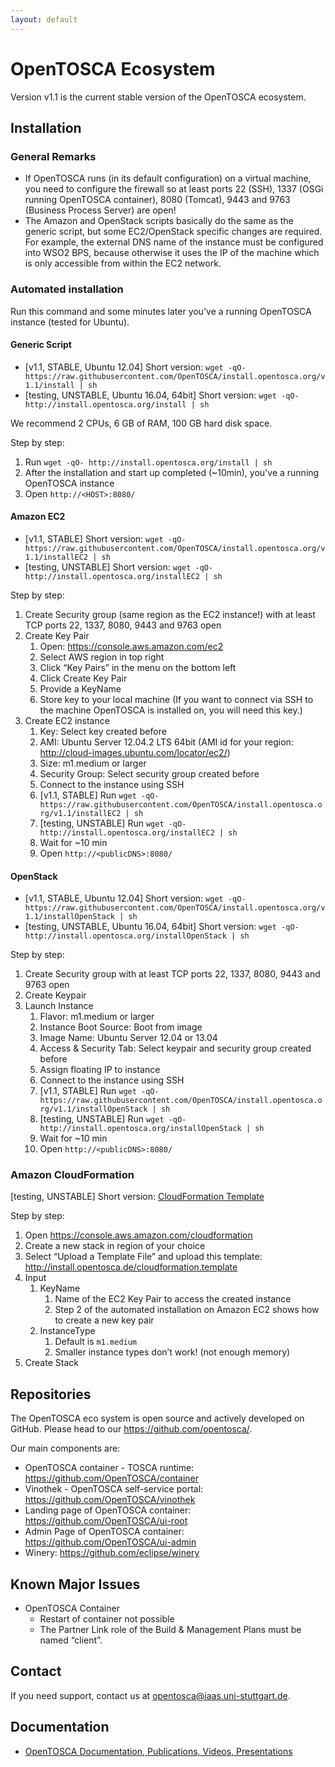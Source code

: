 ```yaml
---
layout: default
---
```


# OpenTOSCA Ecosystem

Version v1.1 is the current stable version of the OpenTOSCA ecosystem.

## Installation


### General Remarks

* If OpenTOSCA runs (in its default configuration) on a virtual machine, you need to configure the firewall so at least ports 22 (SSH), 1337 (OSGi running OpenTOSCA container), 8080 (Tomcat), 9443 and 9763 (Business Process Server) are open!
* The Amazon and OpenStack scripts basically do the same as the generic script, but some EC2/OpenStack specific changes are required.
  For example, the external DNS name of the instance must be configured into WSO2 BPS, because otherwise it uses the IP of the machine which is only accessible from within the EC2 network.


### Automated installation

Run this command and some minutes later you've a running OpenTOSCA instance (tested for Ubuntu).


#### Generic Script

- [v1.1, STABLE, Ubuntu 12.04] Short version: `wget -qO- https://raw.githubusercontent.com/OpenTOSCA/install.opentosca.org/v1.1/install | sh`
- [testing, UNSTABLE, Ubuntu 16.04, 64bit] Short version: `wget -qO- http://install.opentosca.org/install | sh`

We recommend 2 CPUs, 6 GB of RAM, 100 GB hard disk space.

Step by step:

1. Run `wget -qO- http://install.opentosca.org/install | sh`
1. After the installation and start up completed (~10min), you've a running OpenTOSCA instance
1. Open `http://<HOST>:8080/`


#### Amazon EC2

- [v1.1, STABLE] Short version: `wget -qO- https://raw.githubusercontent.com/OpenTOSCA/install.opentosca.org/v1.1/installEC2 | sh`
- [testing, UNSTABLE] Short version: `wget -qO- http://install.opentosca.org/installEC2 | sh`

Step by step:

1. Create Security group (same region as the EC2 instance!) with at least TCP ports 22, 1337, 8080, 9443 and 9763 open
1. Create Key Pair
    1. Open: https://console.aws.amazon.com/ec2
    1. Select AWS region in top right
    1. Click “Key Pairs” in the menu on the bottom left
    1. Click Create Key Pair
    1. Provide a KeyName
    1. Store key to your local machine (If you want to connect via SSH to the machine OpenTOSCA is installed on, you will need this key.)
1. Create EC2 instance
    1. Key: Select key created before
    1. AMI: Ubuntu Server 12.04.2 LTS 64bit (AMI id for your region: http://cloud-images.ubuntu.com/locator/ec2/)
    1. Size: m1.medium or larger
    1. Security Group: Select security group created before
    1. Connect to the instance using SSH
    1. [v1.1, STABLE] Run `wget -qO-  https://raw.githubusercontent.com/OpenTOSCA/install.opentosca.org/v1.1/installEC2 | sh`
	1. [testing, UNSTABLE] Run `wget -qO- http://install.opentosca.org/installEC2 | sh`
    1. Wait for ~10 min
    1. Open `http://<publicDNS>:8080/`


#### OpenStack

- [v1.1, STABLE, Ubuntu 12.04] Short version: `wget -qO- https://raw.githubusercontent.com/OpenTOSCA/install.opentosca.org/v1.1/installOpenStack | sh`
- [testing, UNSTABLE, Ubuntu 16.04, 64bit] Short version: `wget -qO- http://install.opentosca.org/installOpenStack | sh`

Step by step:

1. Create Security group with at least TCP ports 22, 1337, 8080, 9443 and 9763 open
1. Create Keypair
1. Launch Instance
    1. Flavor: m1.medium or larger
    1. Instance Boot Source: Boot from image
    1. Image Name: Ubuntu Server 12.04 or 13.04
    1. Access & Security Tab: Select keypair and security group created before
    1. Assign floating IP to instance
    1. Connect to the instance using SSH
    1. [v1.1, STABLE] Run `wget -qO-  https://raw.githubusercontent.com/OpenTOSCA/install.opentosca.org/v1.1/installOpenStack | sh`
	1. [testing, UNSTABLE] Run `wget -qO- http://install.opentosca.org/installOpenStack | sh`
    1. Wait for ~10 min
    1. Open `http://<publicDNS>:8080/`


### Amazon CloudFormation

[testing, UNSTABLE] Short version: [CloudFormation Template](http://install.opentosca.de/cloudformation.template)

Step by step:

1. Open https://console.aws.amazon.com/cloudformation
1. Create a new stack in region of your choice
1. Select “Upload a Template File” and upload this template: http://install.opentosca.de/cloudformation.template
1. Input
    1. KeyName
        1. Name of the EC2 Key Pair to access the created instance
        1. Step 2 of the automated installation on Amazon EC2 shows how to create a new key pair
    1. InstanceType
        1. Default is `m1.medium`
        1. Smaller instance types don’t work! (not enough memory)
1. Create Stack


## Repositories

The OpenTOSCA eco system is open source and actively developed on GitHub. Please head to our <https://github.com/opentosca/>.

Our main components are:

* OpenTOSCA container - TOSCA runtime: https://github.com/OpenTOSCA/container
* Vinothek - OpenTOSCA self-service portal: https://github.com/OpenTOSCA/vinothek
* Landing page of OpenTOSCA container: https://github.com/OpenTOSCA/ui-root
* Admin Page of OpenTOSCA container: https://github.com/OpenTOSCA/ui-admin
* Winery: https://github.com/eclipse/winery


## Known Major Issues

* OpenTOSCA Container
    * Restart of container not possible
    * The Partner Link role of the Build & Management Plans must be named “client”.

## Contact

If you need support, contact us at <opentosca@iaas.uni-stuttgart.de>.

## Documentation

* [OpenTOSCA Documentation, Publications, Videos, Presentations](http://www.opentosca.org)
